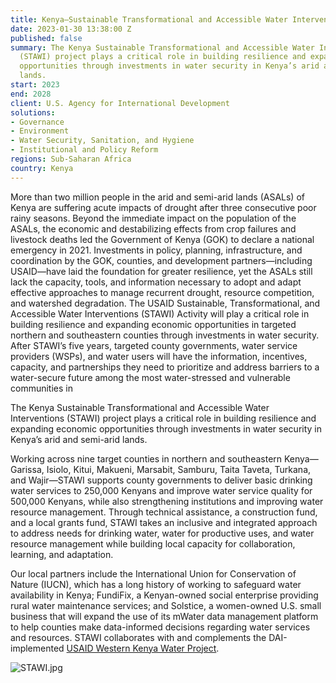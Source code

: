 ```yaml
---
title: Kenya—Sustainable Transformational and Accessible Water Interventions (STAWI)
date: 2023-01-30 13:38:00 Z
published: false
summary: The Kenya Sustainable Transformational and Accessible Water Interventions
  (STAWI) project plays a critical role in building resilience and expanding economic
  opportunities through investments in water security in Kenya’s arid and semi-arid
  lands.
start: 2023
end: 2028
client: U.S. Agency for International Development
solutions:
- Governance
- Environment
- Water Security, Sanitation, and Hygiene
- Institutional and Policy Reform
regions: Sub-Saharan Africa
country: Kenya
---
```


More than two million people in the arid and semi-arid lands (ASALs) of Kenya are suffering acute impacts of drought after three consecutive poor rainy seasons. Beyond the immediate impact on the population of the ASALs, the economic and destabilizing effects from crop failures and livestock deaths led the Government of Kenya (GOK) to declare a national emergency in 2021. Investments in policy, planning, infrastructure, and coordination by the GOK, counties, and development partners—including USAID—have laid the foundation for greater resilience, yet the ASALs still lack the capacity, tools, and information necessary to adopt and adapt effective approaches to manage recurrent drought, resource competition, and watershed degradation. The USAID Sustainable, Transformational, and Accessible Water Interventions (STAWI) Activity will play a critical role in building resilience and expanding economic opportunities in targeted northern and southeastern counties through investments in water security. After STAWI’s five years, targeted county governments, water service providers (WSPs), and water users will have the information, incentives, capacity, and partnerships they need to prioritize and address barriers to a water-secure future among the most water-stressed and vulnerable communities in 

The Kenya Sustainable Transformational and Accessible Water Interventions (STAWI) project plays a critical role in building resilience and expanding economic opportunities through investments in water security in Kenya’s arid and semi-arid lands.
 
Working across nine target counties in northern and southeastern Kenya—Garissa, Isiolo, Kitui, Makueni, Marsabit, Samburu, Taita Taveta, Turkana, and Wajir—STAWI supports county governments to deliver basic drinking water services to 250,000 Kenyans and improve water service quality for 500,000 Kenyans, while also strengthening institutions and improving water resource management. Through technical assistance, a construction fund, and a local grants fund, STAWI takes an inclusive and integrated approach to address needs for drinking water, water for productive uses, and water resource management while building local capacity for collaboration, learning, and adaptation.
 
Our local partners include the International Union for Conservation of Nature (IUCN), which has a long history of working to safeguard water availability in Kenya; FundiFix, a Kenyan-owned social enterprise providing rural water maintenance services; and Solstice, a women-owned U.S. small business that will expand the use of its mWater data management platform to help counties make data-informed decisions regarding water services and resources. STAWI collaborates with and complements the DAI-implemented [USAID Western Kenya Water Project](https://www.dai.com/our-work/projects/kenya-western-kenya-water-program).

![STAWI.jpg](/uploads/STAWI.jpg)